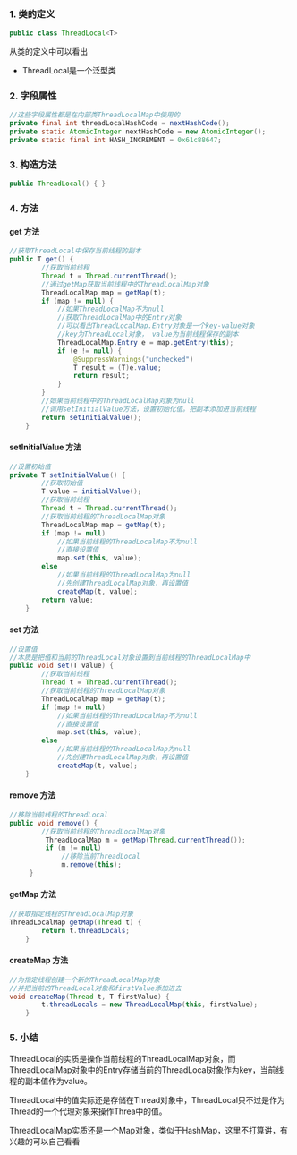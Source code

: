 ### 1. 类的定义

```java
public class ThreadLocal<T>
```

从类的定义中可以看出

* ThreadLocal是一个泛型类

### 2. 字段属性

```java
//这些字段属性都是在内部类ThreadLocalMap中使用的
private final int threadLocalHashCode = nextHashCode();
private static AtomicInteger nextHashCode = new AtomicInteger();
private static final int HASH_INCREMENT = 0x61c88647;
```

### 3. 构造方法

```java
public ThreadLocal() { }
```

### 4. 方法

####  get 方法

```java
//获取ThreadLocal中保存当前线程的副本
public T get() {
    	//获取当前线程
        Thread t = Thread.currentThread();
    	//通过getMap获取当前线程中的ThreadLocalMap对象
        ThreadLocalMap map = getMap(t);
        if (map != null) {
            //如果ThreadLocalMap不为null
            //获取ThreadLocalMap中的Entry对象
            //可以看出ThreadLocalMap.Entry对象是一个key-value对象
            //key为ThreadLocal对象， value为当前线程保存的副本
            ThreadLocalMap.Entry e = map.getEntry(this);
            if (e != null) {
                @SuppressWarnings("unchecked")
                T result = (T)e.value;
                return result;
            }
        }
    	//如果当前线程中的ThreadLocalMap对象为null
    	//调用setInitialValue方法，设置初始化值。把副本添加进当前线程
        return setInitialValue();
    }
```

#### setInitialValue 方法

```java
//设置初始值
private T setInitialValue() {
    	//获取初始值
        T value = initialValue();
    	//获取当前线程
        Thread t = Thread.currentThread();
    	//获取当前线程的ThreadLocalMap对象
        ThreadLocalMap map = getMap(t);
        if (map != null)
            //如果当前线程的ThreadLocalMap不为null
            //直接设置值
            map.set(this, value);
        else
            //如果当前线程的ThreadLocalMap为null
            //先创建ThreadLocalMap对象，再设置值
            createMap(t, value);
        return value;
    }
```

#### set 方法

```java
//设置值
//本质是把值和当前的ThreadLocal对象设置到当前线程的ThreadLocalMap中
public void set(T value) {
    	//获取当前线程
        Thread t = Thread.currentThread();
    	//获取当前线程的ThreadLocalMap对象
        ThreadLocalMap map = getMap(t);
        if (map != null)
            //如果当前线程的ThreadLocalMap不为null
            //直接设置值
            map.set(this, value);
        else
            //如果当前线程的ThreadLocalMap为null
            //先创建ThreadLocalMap对象，再设置值
            createMap(t, value);
    }
```

#### remove 方法

```java
//移除当前线程的ThreadLocal
public void remove() {
    	//获取当前线程的ThreadLocalMap对象
         ThreadLocalMap m = getMap(Thread.currentThread());
         if (m != null)
             //移除当前ThreadLocal
             m.remove(this);
     }
```

#### getMap 方法

```java
//获取指定线程的ThreadLocalMap对象
ThreadLocalMap getMap(Thread t) {
        return t.threadLocals;
    }
```

#### createMap 方法

```java
//为指定线程创建一个新的ThreadLocalMap对象
//并把当前的ThreadLocal对象和firstValue添加进去
void createMap(Thread t, T firstValue) {
        t.threadLocals = new ThreadLocalMap(this, firstValue);
    }
```

### 5. 小结

ThreadLocal的实质是操作当前线程的ThreadLocalMap对象，而ThreadLocalMap对象中的Entry存储当前的ThreadLocal对象作为key，当前线程的副本值作为value。

ThreadLocal中的值实际还是存储在Thread对象中，ThreadLocal只不过是作为Thread的一个代理对象来操作Threa中的值。

ThreadLocalMap实质还是一个Map对象，类似于HashMap，这里不打算讲，有兴趣的可以自己看看